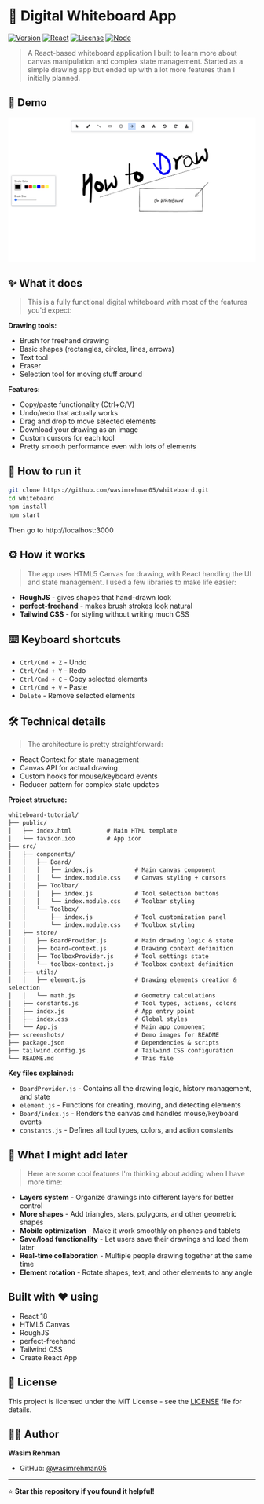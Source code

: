 # 🎨 Digital Whiteboard App

[![Version](https://img.shields.io/badge/Version-1.1.0-blue?style=for-the-badge)](https://github.com/wasimrehman05/whiteboard-tutorial)
[![React](https://img.shields.io/badge/React-18.2.0-61dafb?style=for-the-badge&logo=react)](https://reactjs.org/)
[![License](https://img.shields.io/badge/License-MIT-green?style=for-the-badge)](LICENSE)
[![Node](https://img.shields.io/badge/Node-14+-339933?style=for-the-badge&logo=node.js)](https://nodejs.org/)


> A React-based whiteboard application I built to learn more about canvas manipulation and complex state management. Started as a simple drawing app but ended up with a lot more features than I initially planned.

## 📸 Demo

![Whiteboard Application](./screenshots/whiteboard-demo.png)

## ✨ What it does

> This is a fully functional digital whiteboard with most of the features you'd expect:

**Drawing tools:**
- Brush for freehand drawing
- Basic shapes (rectangles, circles, lines, arrows)
- Text tool
- Eraser
- Selection tool for moving stuff around

**Features:**
- Copy/paste functionality (Ctrl+C/V)
- Undo/redo that actually works
- Drag and drop to move selected elements
- Download your drawing as an image
- Custom cursors for each tool
- Pretty smooth performance even with lots of elements

## 🚀 How to run it

```bash
git clone https://github.com/wasimrehman05/whiteboard.git
cd whiteboard
npm install
npm start
```

Then go to http://localhost:3000

## ⚙️ How it works

> The app uses HTML5 Canvas for drawing, with React handling the UI and state management. I used a few libraries to make life easier:

- **RoughJS** - gives shapes that hand-drawn look
- **perfect-freehand** - makes brush strokes look natural
- **Tailwind CSS** - for styling without writing much CSS

## ⌨️ Keyboard shortcuts

- `Ctrl/Cmd + Z` - Undo
- `Ctrl/Cmd + Y` - Redo  
- `Ctrl/Cmd + C` - Copy selected elements
- `Ctrl/Cmd + V` - Paste
- `Delete` - Remove selected elements

## 🛠️ Technical details

> The architecture is pretty straightforward:
- React Context for state management
- Canvas API for actual drawing
- Custom hooks for mouse/keyboard events
- Reducer pattern for complex state updates

**Project structure:**
```
whiteboard-tutorial/
├── public/
│   ├── index.html          # Main HTML template
│   └── favicon.ico         # App icon
├── src/
│   ├── components/
│   │   ├── Board/
│   │   │   ├── index.js            # Main canvas component
│   │   │   └── index.module.css    # Canvas styling + cursors
│   │   ├── Toolbar/
│   │   │   ├── index.js            # Tool selection buttons
│   │   │   └── index.module.css    # Toolbar styling
│   │   └── Toolbox/
│   │       ├── index.js            # Tool customization panel
│   │       └── index.module.css    # Toolbox styling
│   ├── store/
│   │   ├── BoardProvider.js        # Main drawing logic & state
│   │   ├── board-context.js        # Drawing context definition
│   │   ├── ToolboxProvider.js      # Tool settings state
│   │   └── toolbox-context.js      # Toolbox context definition
│   ├── utils/
│   │   ├── element.js              # Drawing elements creation & selection
│   │   └── math.js                 # Geometry calculations
│   ├── constants.js                # Tool types, actions, colors
│   ├── index.js                    # App entry point
│   ├── index.css                   # Global styles
│   └── App.js                      # Main app component
├── screenshots/                    # Demo images for README
├── package.json                    # Dependencies & scripts
├── tailwind.config.js              # Tailwind CSS configuration
└── README.md                       # This file
```

**Key files explained:**
- `BoardProvider.js` - Contains all the drawing logic, history management, and state
- `element.js` - Functions for creating, moving, and detecting elements
- `Board/index.js` - Renders the canvas and handles mouse/keyboard events
- `constants.js` - Defines all tool types, colors, and action constants

## 🚧 What I might add later

> Here are some cool features I'm thinking about adding when I have more time:
- **Layers system** - Organize drawings into different layers for better control
- **More shapes** - Add triangles, stars, polygons, and other geometric shapes  
- **Mobile optimization** - Make it work smoothly on phones and tablets
- **Save/load functionality** - Let users save their drawings and load them later
- **Real-time collaboration** - Multiple people drawing together at the same time
- **Element rotation** - Rotate shapes, text, and other elements to any angle

## Built with ❤️ using

- React 18
- HTML5 Canvas
- RoughJS
- perfect-freehand
- Tailwind CSS
- Create React App

## 📄 License

This project is licensed under the MIT License - see the [LICENSE](LICENSE) file for details.

## 👨‍💻 Author

**Wasim Rehman**
- GitHub: [@wasimrehman05](https://github.com/wasimrehman05)

---

⭐ **Star this repository if you found it helpful!** 